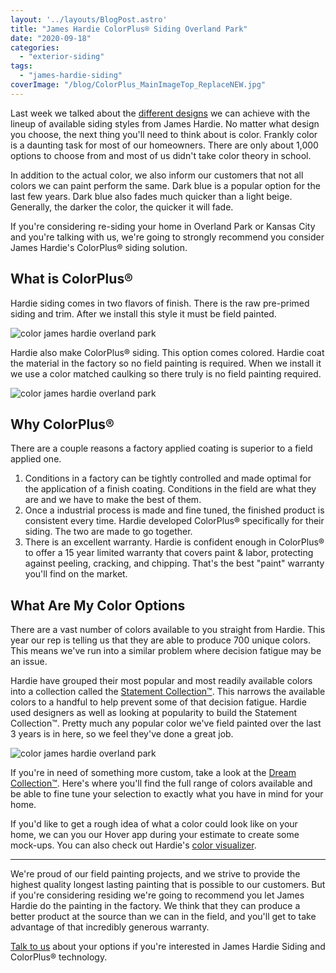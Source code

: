 ```yaml
---
layout: '../layouts/BlogPost.astro'
title: "James Hardie ColorPlus® Siding Overland Park"
date: "2020-09-18"
categories: 
  - "exterior-siding"
tags: 
  - "james-hardie-siding"
coverImage: "/blog/ColorPlus_MainImageTop_ReplaceNEW.jpg"
---
```


Last week we talked about the [different designs](https://greatplainspaintingkc.com/james-hardie-fiber-cement-siding-overland-park/) we can achieve with the lineup of available siding styles from James Hardie. No matter what design you choose, the next thing you'll need to think about is color. Frankly color is a daunting task for most of our homeowners. There are only about 1,000 options to choose from and most of us didn't take color theory in school.

In addition to the actual color, we also inform our customers that not all colors we can paint perform the same. Dark blue is a popular option for the last few years. Dark blue also fades much quicker than a light beige. Generally, the darker the color, the quicker it will fade.

If you're considering re-siding your home in Overland Park or Kansas City and you're talking with us, we're going to strongly recommend you consider James Hardie's ColorPlus® siding solution.

## What is ColorPlus®

Hardie siding comes in two flavors of finish. There is the raw pre-primed siding and trim. After we install this style it must be field painted.

![color james hardie overland park](/blog/images/imagejpeg_2.jpg)

Hardie also make ColorPlus® siding. This option comes colored. Hardie coat the material in the factory so no field painting is required. When we install it we use a color matched caulking so there truly is no field painting required.

![color james hardie overland park](/blog/images/ColorPlus_MainImageTop_ReplaceNEW.jpg)

## Why ColorPlus®

There are a couple reasons a factory applied coating is superior to a field applied one.

1. Conditions in a factory can be tightly controlled and made optimal for the application of a finish coating. Conditions in the field are what they are and we have to make the best of them.
2. Once a industrial process is made and fine tuned, the finished product is consistent every time. Hardie developed ColorPlus® specifically for their siding. The two are made to go together.
3. There is an excellent warranty. Hardie is confident enough in ColorPlus® to offer a 15 year limited warranty that covers paint & labor, protecting against peeling, cracking, and chipping. That's the best "paint" warranty you'll find on the market.

## What Are My Color Options

There are a vast number of colors available to you straight from Hardie. This year our rep is telling us that they are able to produce 700 unique colors. This means we've run into a similar problem where decision fatigue may be an issue.

Hardie have grouped their most popular and most readily available colors into a collection called the [Statement Collection™](https://www.jameshardie.com/color-and-design/explore-house-siding-colors?loc=refresh). This narrows the available colors to a handful to help prevent some of that decision fatigue. Hardie used designers as well as looking at popularity to build the Statement Collection™. Pretty much any popular color we've field painted over the last 3 years is in here, so we feel they've done a great job.

![color james hardie overland park](/blog/images/Screen-Shot-2020-09-17-at-7.24.16-AM.png)

If you're in need of something more custom, take a look at the [Dream Collection™](https://www.jameshardie.com/dream). Here's where you'll find the full range of colors available and be able to fine tune your selection to exactly what you have in mind for your home.

If you'd like to get a rough idea of what a color could look like on your home, we can you our Hover app during your estimate to create some mock-ups. You can also check out Hardie's [color visualizer](https://www.jameshardie.com/color-and-design/house-color-visualizer).

* * *

We're proud of our field painting projects, and we strive to provide the highest quality longest lasting painting that is possible to our customers. But if you're considering residing we're going to recommend you let James Hardie do the painting in the factory. We think that they can produce a better product at the source than we can in the field, and you'll get to take advantage of that incredibly generous warranty.

[Talk to us](https://greatplainspaintingkc.com/contact/) about your options if you're interested in James Hardie Siding and ColorPlus® technology.
